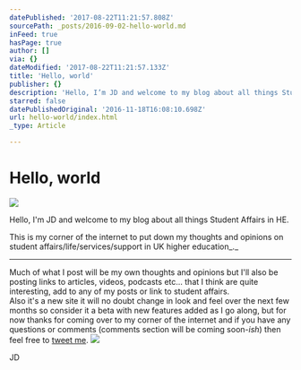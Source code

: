 ```yaml
---
datePublished: '2017-08-22T11:21:57.808Z'
sourcePath: _posts/2016-09-02-hello-world.md
inFeed: true
hasPage: true
author: []
via: {}
dateModified: '2017-08-22T11:21:57.133Z'
title: 'Hello, world'
publisher: {}
description: 'Hello, I’m JD and welcome to my blog about all things Student Affairs in HE.'
starred: false
datePublishedOriginal: '2016-11-18T16:08:10.698Z'
url: hello-world/index.html
_type: Article

---
```

# Hello, world
![](https://the-grid-user-content.s3-us-west-2.amazonaws.com/46c40eb7-4daf-4518-8593-ad3bac8bba74.gif)

Hello, I'm JD and welcome to my blog about all things Student Affairs in HE.

This is my corner of the internet to put down my thoughts and opinions on student affairs/life/services/support in UK higher education_._

---

Much of what I post will be my own thoughts and opinions but I'll also be posting links to articles, videos, podcasts etc... that I think are quite interesting, add to any of my posts or link to student affairs.  
Also it's a new site it will no doubt change in look and feel over the next few months so consider it a beta with new features added as I go along, but for now thanks for coming over to my corner of the internet and if you have any questions or comments (comments section will be coming soon-_ish_) then feel free to [tweet me][0].
![](https://the-grid-user-content.s3-us-west-2.amazonaws.com/aeffd628-31fd-4589-833b-a88c13878fc5.png)

JD

[0]: https://goo.gl/AXGerg "Tweet me @JD_in_HE"